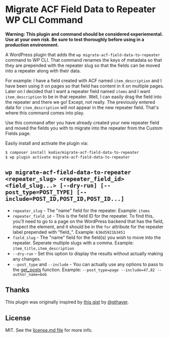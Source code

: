 # Migrate ACF Field Data to Repeater WP CLI Command

**Warning: This plugin and command should be considered experiemental. Use at your own risk. Be sure to test thoroughly before using in a production environment.**

A WordPress plugin that adds the `wp migrate-acf-field-data-to-repeater` command to WP CLI. That command renames the keys of metadata so that they are prepended with the repeater slug so that the fields can be moved into a repeater along with their data.

For example: I have a field created with ACF named `item_description` and I have been using it on pages so that field has content in it on multiple pages. Later on I decided that I want a repeater field named `items` and I want `item_description` to be in that repeater. Well, I can easily drag the field into the repeater and there we go! Except, not really. The previously entered data for `item_description` will not appear in the new repeater field. That's where this command comes into play.

Use this command after you have already created your new repeater field and moved the fields you with to migrate into the repeater from the Custom Fields page.

Easily install and activate the plugin via:

```sh
$ composer install kodie/migrate-acf-field-data-to-repeater
$ wp plugin activate migrate-acf-field-data-to-repeater
```


## `wp migrate-acf-field-data-to-repeater <repeater_slug> <repeater_field_id> <field_slug...> [--dry-run] [--post_type=POST_TYPE] [--include=POST_ID,POST_ID,POST_ID...]`

 - `repeater_slug` - The "name" field for the repeater. Example: `items`
 - `repeater_field_id` - This is the field ID for the repeater. To find this, you'll need to go to a page on the WordPress backend that has the field, inspect the element, and it should be in the `for` attribute for the repeater label prepended with "field_". Example: `636d5921b3451`
 - `field_slug` - The "name" field for the field(s) you wish to move into the repeater. Seperate multiple slugs with a comma. Example: `item_title,item_description`
 - `--dry-run` - Set this option to display the results without actually making any changes.
 - `--post_type` and `--include` - You can actually use any options to pass to the [get_posts](https://developer.wordpress.org/reference/functions/get_posts) function. Example: `--post_type=page --include=47,82 --author_name=bob`


## Thanks

This plugin was originally inspired by [this gist](https://gist.github.com/gthayer/0d71df7cb325549cc37661f1c9378fd9) by [@gthayer](https://github.com/gthayer).


## License

MIT. See the [license.md file](license.md) for more info.